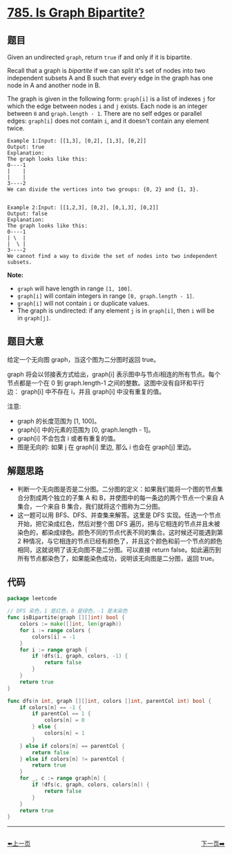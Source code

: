 # [785. Is Graph Bipartite?](https://leetcode.com/problems/is-graph-bipartite/)


## 题目

Given an undirected `graph`, return `true` if and only if it is bipartite.

Recall that a graph is *bipartite* if we can split it's set of nodes into two independent subsets A and B such that every edge in the graph has one node in A and another node in B.

The graph is given in the following form: `graph[i]` is a list of indexes `j` for which the edge between nodes `i` and `j` exists. Each node is an integer between `0` and `graph.length - 1`. There are no self edges or parallel edges: `graph[i]` does not contain `i`, and it doesn't contain any element twice.


	Example 1:Input: [[1,3], [0,2], [1,3], [0,2]]
	Output: true
	Explanation: 
	The graph looks like this:
	0----1
	|    |
	|    |
	3----2
	We can divide the vertices into two groups: {0, 2} and {1, 3}.


	Example 2:Input: [[1,2,3], [0,2], [0,1,3], [0,2]]
	Output: false
	Explanation: 
	The graph looks like this:
	0----1
	| \  |
	|  \ |
	3----2
	We cannot find a way to divide the set of nodes into two independent subsets.


**Note:**

- `graph` will have length in range `[1, 100]`.
- `graph[i]` will contain integers in range `[0, graph.length - 1]`.
- `graph[i]` will not contain `i` or duplicate values.
- The graph is undirected: if any element `j` is in `graph[i]`, then `i` will be in `graph[j]`.

## 题目大意

给定一个无向图 graph，当这个图为二分图时返回 true。

graph 将会以邻接表方式给出，graph[i] 表示图中与节点i相连的所有节点。每个节点都是一个在 0 到 graph.length-1 之间的整数。这图中没有自环和平行边： graph[i] 中不存在 i，并且 graph[i] 中没有重复的值。

注意:

- graph 的长度范围为 [1, 100]。
- graph[i] 中的元素的范围为 [0, graph.length - 1]。
- graph[i] 不会包含 i 或者有重复的值。
- 图是无向的: 如果 j 在 graph[i] 里边, 那么 i 也会在 graph[j] 里边。

## 解题思路

- 判断一个无向图是否是二分图。二分图的定义：如果我们能将一个图的节点集合分割成两个独立的子集 A 和 B，并使图中的每一条边的两个节点一个来自 A 集合，一个来自 B 集合，我们就将这个图称为二分图。
- 这一题可以用 BFS、DFS、并查集来解答。这里是 DFS 实现。任选一个节点开始，把它染成红色，然后对整个图 DFS 遍历，把与它相连的节点并且未被染色的，都染成绿色。颜色不同的节点代表不同的集合。这时候还可能遇到第 2 种情况，与它相连的节点已经有颜色了，并且这个颜色和前一个节点的颜色相同，这就说明了该无向图不是二分图。可以直接 return false。如此遍历到所有节点都染色了，如果能染色成功，说明该无向图是二分图，返回 true。

## 代码

```go
package leetcode

// DFS 染色，1 是红色，0 是绿色，-1 是未染色
func isBipartite(graph [][]int) bool {
	colors := make([]int, len(graph))
	for i := range colors {
		colors[i] = -1
	}
	for i := range graph {
		if !dfs(i, graph, colors, -1) {
			return false
		}
	}
	return true
}

func dfs(n int, graph [][]int, colors []int, parentCol int) bool {
	if colors[n] == -1 {
		if parentCol == 1 {
			colors[n] = 0
		} else {
			colors[n] = 1
		}
	} else if colors[n] == parentCol {
		return false
	} else if colors[n] != parentCol {
		return true
	}
	for _, c := range graph[n] {
		if !dfs(c, graph, colors, colors[n]) {
			return false
		}
	}
	return true
}
```

----------------------------------------------
<div style="display: flex;justify-content: space-between;align-items: center;">
<p><a href="https://books.halfrost.com/leetcode/ChapterFour/0784.Letter-Case-Permutation/">⬅️上一页</a></p>
<p><a href="https://books.halfrost.com/leetcode/ChapterFour/0786.K-th-Smallest-Prime-Fraction/">下一页➡️</a></p>
</div>